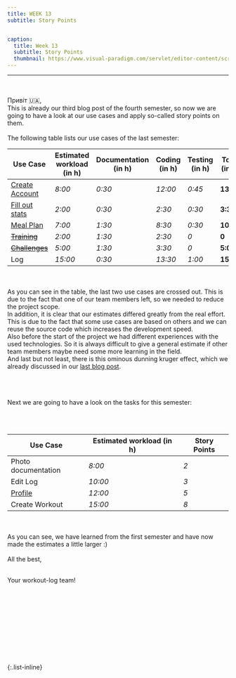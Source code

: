 ```yaml
---
title: WEEK 13
subtitle: Story Points


caption:
  title: Week 13
  subtitle: Story Points
  thumbnail: https://www.visual-paradigm.com/servlet/editor-content/scrum/what-is-story-point-in-agile/sites/7/2018/12/story-point-fibonacci-number.png
---
```

<hr>
<div align="left">
 
  
 <br><br>
Привіт :ukraine:,  <br> 
This is already our third blog post of the fourth semester, so now we are going to have a look at our use cases and apply so-called story points on them. 
  <br>  <br>
The following table lists our use cases of the last semester: 
  
  <table>
  <thead>
    <tr>
 <th>Use Case</th><th>Estimated workload (in h)</th><th>Documentation (in h)</th>	<th>Coding (in h)</th>	<th>Testing (in h)</th>	<th>Total (in h)</th>	<th>Story Points</th>
    </tr>
  </thead>
    
  <tbody>
    <tr>
      <td><a href="https://github.com/DHBW-TrainingApp/Blog/blob/main/docs/UCs/registration.md">Create Account</a></td>
      <td><em>8:00</em></td> <td><em>0:30</em></td> <td><em>12:00</em></td> <td><em>0:45</em></td>
      <td><strong>13.25</strong></td>
      <td>8</td>
    </tr>
    <tr>
      <td><a href="https://github.com/DHBW-TrainingApp/Blog/blob/main/docs/UCs/registration.md">Fill out stats</a></td>
      <td><em>2:00</em></td> <td><em>0:30</em></td> <td><em>2:30</em></td> <td><em>0:30</em></td>
      <td><strong>3:30</strong></td>
      <td>3</td>
    </tr>
    <tr>
      <td><a href="https://github.com/DHBW-TrainingApp/Blog/blob/main/docs/UCs/MealPlan.md">Meal Plan</a></td>
      <td><em>7:00</em></td> <td><em>1:30</em></td> <td><em>8:30</em></td> <td><em>0:30</em></td>
      <td><strong>10:30</strong></td>
      <td>5</td>
    </tr>
     <tr>
      <td><a href="https://github.com/DHBW-TrainingApp/Blog/blob/main/docs/UCs/registration.md"><del>Training</del></a></td>
      <td><em>2:00</em></td> <td><em>1:30</em></td> <td><em>2:30</em></td> <td><em>0</em></td>
      <td><strong>0</strong></td>
      <td>2</td>
    </tr>
     <tr>
      <td><a href="https://github.com/DHBW-TrainingApp/Blog/blob/main/docs/UCs/challenge.md"><del>Challenges</del></a></td>
      <td><em>5:00</em></td> <td><em>1:30</em></td> <td><em>3:30</em></td> <td><em>0</em></td>
      <td><strong>5:00</strong></td>
      <td>1</td>
    </tr>
    <tr>
      <td>Log</a></td>
      <td><em>15:00</em></td> <td><em>0:30</em></td> <td><em>13:30</em></td> <td><em>1:00</em></td>
      <td><strong>15:00</strong></td>
      <td>13</td>
    </tr>
  </tbody>
</table>
  <br>  <br>
As you can see in the table, the last two use cases are crossed out. This is due to the fact that one of our team members left, so we needed to reduce the project scope.</table>
  <br> 
In addition, it is clear that our estimates differed greatly from the real effort. This is due to the fact that some use cases are based on others and we can reuse the source code which increases the development speed. 
 <br>Also before the start of the project we had different experiences with the used technologies. So it is always difficult to give a general estimate if other team members maybe need some more learning in the field. 
 <br> And last but not least, there is this ominous dunning kruger effect, which we already discussed in our <a href="https://dhbw-trainingapp.github.io/Blog/Week12">last blog post</a>.  <br>  <br>

  <br>  <br>
Next we are going to have a look on the tasks for this semester:
  
  
  
  <br><br>
    <table>
  <thead>
    <tr>
 <th>Use Case</th><th>Estimated workload (in h)<th>Story Points</th>
    </tr>
  </thead>
    <tbody>
    <tr>
      <td>Photo documentation</td>
      <td><em>8:00</em></td> <td><em>2</em></td> 
    </tr>
   <tr>
      <td>Edit Log</a></td>
      <td><em>10:00</em></td> <td><em>3</em></td> 
   </tr>
   <tr>
      <td><a href="https://github.com/DHBW-TrainingApp/Blog/blob/main/docs/UCs/registration.md">Profile</td>
      <td><em>12:00</em></td> <td><em>5</em></td> 
   </tr>
   <tr>
      <td>Create Workout</td>
      <td><em>15:00</em></td> <td><em>8</em></td> 
   </tr>   
  </tbody>
</table>
  
  <br><br>
  As you can see, we have learned from the first semester and have now made the estimates a little larger :) <br><br>
  All the best,<br><br>

  Your workout-log team!<br><br><br><br><br>

</div>

 <script src="https://utteranc.es/client.js"
          repo="DHBW-TrainingApp/Blog"
          issue-term="pathname"
          label="Blog Comment"
          theme="github-light"
          crossorigin="anonymous"
          async>
  </script>
  
  <br>  <br>  <br>  <br>  <br>
  

{:.list-inline}
